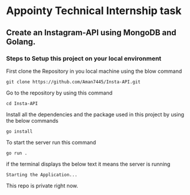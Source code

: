 # Appointy Technical Internship task

## Create an Instagram-API using MongoDB and Golang.

### Steps to Setup this project on your local environment

First clone the Repository in you local machine using the blow command

`git clone https://github.com/Aman7445/Insta-API.git`

Go to the repository by using this command

`cd Insta-API`

Install all the dependencies and the package used in this project by using the below commands

`go install` <br>

To start the server run this command

`go run .`

if the terminal displays the below text it means the server is running

`Starting the Application...`

This repo is private right now.
